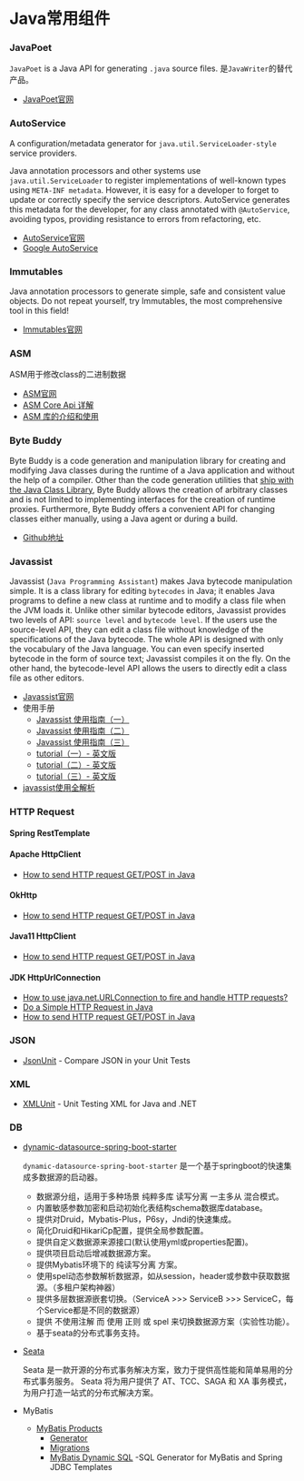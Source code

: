 # Java常用组件

### JavaPoet

`JavaPoet` is a Java API for generating `.java` source files. 是`JavaWriter`的替代产品。

* [JavaPoet官网](https://github.com/square/javapoet)



### AutoService

A configuration/metadata generator for `java.util.ServiceLoader-style` service providers.

Java annotation processors and other systems use `java.util.ServiceLoader` to register implementations of well-known
types using `META-INF metadata`. However, it is easy for a developer to forget to update or correctly specify the
service descriptors. AutoService generates this metadata for the developer, for any class annotated with `@AutoService`,
avoiding typos, providing resistance to errors from refactoring, etc.

* [AutoService官网](https://github.com/google/auto/tree/master/service)
* [Google AutoService](https://www.baeldung.com/google-autoservice)

### Immutables

Java annotation processors to generate simple, safe and consistent value objects. Do not repeat yourself, try Immutables,
the most comprehensive tool in this field!

* [Immutables官网](http://immutables.github.io/)

### ASM

ASM用于修改class的二进制数据

* [ASM官网](https://asm.ow2.io/)
* [ASM Core Api 详解](https://www.jianshu.com/p/abd1b1b8d3f3)
* [ASM 库的介绍和使用](https://www.jianshu.com/p/905be2a9a700)

### Byte Buddy
Byte Buddy is a code generation and manipulation library for creating and modifying Java classes during the runtime of
a Java application and without the help of a compiler. Other than the code generation utilities that [ship with the Java Class Library](https://docs.oracle.com/javase/8/docs/api/java/lang/reflect/Proxy.html),
Byte Buddy allows the creation of arbitrary classes and is not limited to implementing interfaces
for the creation of runtime proxies. Furthermore, Byte Buddy offers a convenient API for changing classes either manually,
using a Java agent or during a build.

* [Github地址](https://github.com/raphw/byte-buddy)

### Javassist

Javassist (`Java Programming Assistant`) makes Java bytecode manipulation simple. It is a class library for editing
`bytecodes` in Java; it enables Java programs to define a new class at runtime and to modify a class file when the JVM
loads it. Unlike other similar bytecode editors, Javassist provides two levels of API: `source level` and `bytecode
level`. If the users use the source-level API, they can edit a class file without knowledge of the specifications of the
Java bytecode. The whole API is designed with only the vocabulary of the Java language. You can even specify inserted
bytecode in the form of source text; Javassist compiles it on the fly. On the other hand, the bytecode-level API allows
the users to directly edit a class file as other editors.

* [Javassist官网](https://www.javassist.org/)
* 使用手册
  * [Javassist 使用指南（一）](https://www.jianshu.com/p/43424242846b)
  * [Javassist 使用指南（二）](https://www.jianshu.com/p/b9b3ff0e1bf8)
  * [Javassist 使用指南（三）](https://www.jianshu.com/p/7803ffcc81c8)
  * [tutorial（一）- 英文版](https://www.javassist.org/tutorial/tutorial.html)
  * [tutorial（二）- 英文版](https://www.javassist.org/tutorial/tutorial2.html)
  * [tutorial（三）- 英文版](https://www.javassist.org/tutorial/tutorial3.html)
* [javassist使用全解析](https://www.cnblogs.com/rickiyang/p/11336268.html)


### HTTP Request

#### Spring RestTemplate
#### Apache HttpClient
* [How to send HTTP request GET/POST in Java](https://mkyong.com/java/how-to-send-http-request-getpost-in-java/)
#### OkHttp
* [How to send HTTP request GET/POST in Java](https://mkyong.com/java/how-to-send-http-request-getpost-in-java/)
#### Java11 HttpClient
* [How to send HTTP request GET/POST in Java](https://mkyong.com/java/how-to-send-http-request-getpost-in-java/)
#### JDK HttpUrlConnection
* [How to use java.net.URLConnection to fire and handle HTTP requests?](https://stackoverflow.com/questions/2793150/how-to-use-java-net-urlconnection-to-fire-and-handle-http-requests/2793153#2793153)
* [Do a Simple HTTP Request in Java](https://www.baeldung.com/java-http-request)
* [How to send HTTP request GET/POST in Java](https://mkyong.com/java/how-to-send-http-request-getpost-in-java/)


### JSON

* [JsonUnit](https://github.com/lukas-krecan/JsonUnit) - Compare JSON in your Unit Tests


### XML

* [XMLUnit](https://www.xmlunit.org/) - Unit Testing XML for Java and .NET

### DB

* [dynamic-datasource-spring-boot-starter](https://github.com/baomidou/dynamic-datasource-spring-boot-starter)

    `dynamic-datasource-spring-boot-starter` 是一个基于springboot的快速集成多数据源的启动器。

    * 数据源分组，适用于多种场景 纯粹多库 读写分离 一主多从 混合模式。
    * 内置敏感参数加密和启动初始化表结构schema数据库database。
    * 提供对Druid，Mybatis-Plus，P6sy，Jndi的快速集成。
    * 简化Druid和HikariCp配置，提供全局参数配置。
    * 提供自定义数据源来源接口(默认使用yml或properties配置)。
    * 提供项目启动后增减数据源方案。
    * 提供Mybatis环境下的 纯读写分离 方案。
    * 使用spel动态参数解析数据源，如从session，header或参数中获取数据源。（多租户架构神器）
    * 提供多层数据源嵌套切换。（ServiceA >>> ServiceB >>> ServiceC，每个Service都是不同的数据源）
    * 提供 不使用注解 而 使用 正则 或 spel 来切换数据源方案（实验性功能）。
    * 基于seata的分布式事务支持。

* [Seata](https://seata.io/zh-cn/docs/overview/what-is-seata.html)

    Seata 是一款开源的分布式事务解决方案，致力于提供高性能和简单易用的分布式事务服务。
    Seata 将为用户提供了 AT、TCC、SAGA 和 XA 事务模式，为用户打造一站式的分布式解决方案。

* MyBatis
    * [MyBatis Products](https://blog.mybatis.org/p/products.html)
        * [Generator](http://www.mybatis.org/generator/)
        * [Migrations](http://www.mybatis.org/migrations)
        * [MyBatis Dynamic SQL](https://mybatis.org/mybatis-dynamic-sql/docs/introduction.html) -SQL Generator for MyBatis and Spring JDBC Templates